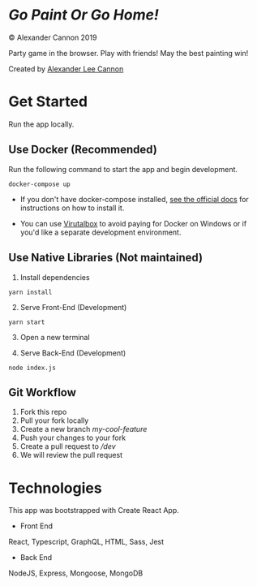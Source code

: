 # _Go Paint Or Go Home!_
&copy; Alexander Cannon 2019

Party game in the browser. Play with friends! May the best painting win!

Created by [Alexander Lee Cannon](https://alex-cannon.github.io/portfolio)

# Get Started
Run the app locally.

## Use Docker (Recommended)
Run the following command to start the app and begin development.

```
docker-compose up
```

* If you don't have docker-compose installed, [see the official docs](https://docs.docker.com/compose/install/) for instructions on how to install it.

* You can use [Virutalbox](https://www.virtualbox.org) to avoid paying for Docker on Windows or if you'd like a separate development environment.

## Use Native Libraries (Not maintained)
1. Install dependencies
```
yarn install
```

2. Serve Front-End (Development)
```
yarn start
```

3. Open a new terminal

4. Serve Back-End (Development)
```
node index.js
```

## Git Workflow
1. Fork this repo
2. Pull your fork locally
3. Create a new branch _my-cool-feature_
4. Push your changes to your fork
5. Create a pull request to _/dev_
6. We will review the pull request

# Technologies
This app was bootstrapped with Create React App.

* Front End

React, Typescript, GraphQL, HTML, Sass, Jest

* Back End

NodeJS, Express, Mongoose, MongoDB

